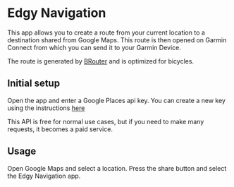 # Edgy Navigation

This app allows you to create a route from your current location to a destination shared from Google Maps. This route is then opened on Garmin Connect from which you can send it to your Garmin Device.

The route is generated by <a href="https://brouter.de/brouter-web/">BRouter</a> and is optimized for bicycles.

## Initial setup

Open the app and enter a Google Places api key. You can create a new key using the instructions <a href="https://developers.google.com/maps/documentation/places/web-service/get-api-key">here</a>

This API is free for normal use cases, but if you need to make many requests, it becomes a paid service.

## Usage

Open Google Maps and select a location. Press the share button and select the Edgy Navigation app.

